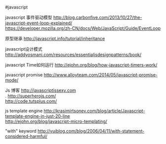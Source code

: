 #javascript

javascript 事件驱动模型  http://blog.carbonfive.com/2013/10/27/the-javascript-event-loop-explained/<br/>
https://developer.mozilla.org/zh-CN/docs/Web/JavaScript/Guide/EventLoop

原型继承  http://javascript.info/tutorial/inheritance

javascript设计模式 http://addyosmani.com/resources/essentialjsdesignpatterns/book/

javascript Time如何运行 http://ejohn.org/blog/how-javascript-timers-work/

javascript promise http://www.alloyteam.com/2014/05/javascript-promise-mode/

Js 博客  http://javascriptissexy.com<br/>.    http://superherojs.com/  <br/> http://code.tutsplus.com/

js template engine  http://krasimirtsonev.com/blog/article/Javascript-template-engine-in-just-20-line<br/>
http://ejohn.org/blog/javascript-micro-templating/

"with" keyword  http://yuiblog.com/blog/2006/04/11/with-statement-considered-harmful/ <br/>
